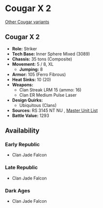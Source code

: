 # Cougar X 2 

[Other Cougar variants](../cougar.md) 

## Cougar X 2 

- **Role:** Striker 
- **Tech Base:** Inner Sphere Mixed (3089) 
- **Chassis:** 35 tons (Composite) 
- **Movement:** 5 / 8, XL 
  - **Jumping:** 8 
- **Armor:** 105 (Ferro Fibrous) 
- **Heat Sinks:** 10 (20) 
- **Weapons:** 
  - Clan Streak LRM 15 (ammo: 16) 
  - Clan ER Medium Pulse Laser 
- **Design Quirks:** 
  - Ubiquitous (Clans) 
- **Sources:** RS 3145 NT NU , [Master Unit List](http://masterunitlist.info/Unit/Details/6952/cougar-x-2) 
- **Battle Value:** 1293 

## Availability 

### Early Republic 

- Clan Jade Falcon 

### Late Republic 

- Clan Jade Falcon 

### Dark Ages 

- Clan Jade Falcon 

